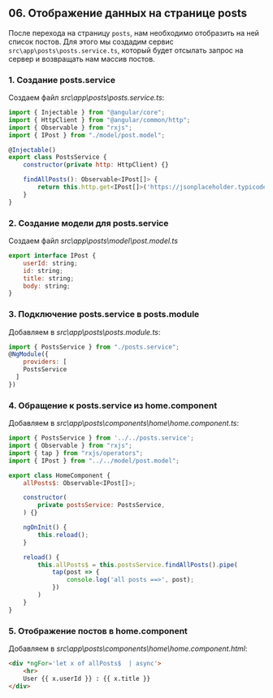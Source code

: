## 06. Отображение данных на странице posts

После перехода на страницу `posts`, нам необходимо отобразить на ней список постов. Для этого мы создадим сервис `src\app\posts\posts.service.ts`, который будет отсылать запрос на сервер и возвращать нам массив постов.

### 1. Создание posts.service

Создаем файл _src\app\posts\posts.service.ts_:
```js
import { Injectable } from "@angular/core";
import { HttpClient } from "@angular/common/http";
import { Observable } from "rxjs";
import { IPost } from "./model/post.model";

@Injectable()
export class PostsService {
	constructor(private http: HttpClient) {}

	findAllPosts(): Observable<IPost[]> {
		return this.http.get<IPost[]>('https://jsonplaceholder.typicode.com/posts/')
	}
}
```

### 2. Создание модели для posts.service

Создаем файл _src\app\posts\model\post.model.ts_
```js
export interface IPost {
	userId: string;
	id: string;
	title: string;
	body: string;
}
```

### 3. Подключение posts.service в posts.module

Добавляем в _src\app\posts\posts.module.ts_:
```js
import { PostsService } from "./posts.service";
@NgModule({
	providers: [
    PostsService
  ]
})
```

### 4. Обращение к posts.service из home.component

Добавляем в _src\app\posts\components\home\home.component.ts_:
```js
import { PostsService } from '../../posts.service';
import { Observable } from "rxjs";
import { tap } from "rxjs/operators";
import { IPost } from "../../model/post.model";

export class HomeComponent {
	allPosts$: Observable<IPost[]>;

	constructor(
		private postsService: PostsService,
	) {}

	ngOnInit() {
		this.reload();
	}

	reload() {		
		this.allPosts$ = this.postsService.findAllPosts().pipe(
			tap(post => {
				console.log('all posts ==>', post);
			})
		)
	}
}
```

### 5. Отображение постов в home.component

Добавляем в _src\app\posts\components\home\home.component.html_:
```html
<div *ngFor='let x of allPosts$  | async'>
	<hr>
	User {{ x.userId }} : {{ x.title }}
</div>
```
